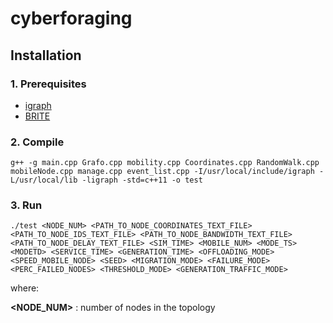 # cyberforaging
## Installation
### 1. Prerequisites
* [igraph](http://igraph.org/c/)
* [BRITE](https://www.cs.bu.edu/brite/)
### 2. Compile
```
g++ -g main.cpp Grafo.cpp mobility.cpp Coordinates.cpp RandomWalk.cpp mobileNode.cpp manage.cpp event_list.cpp -I/usr/local/include/igraph -L/usr/local/lib -ligraph -std=c++11 -o test
```


### 3. Run 
```
./test <NODE_NUM> <PATH_TO_NODE_COORDINATES_TEXT_FILE> <PATH_TO_NODE_IDS_TEXT_FILE> <PATH_TO_NODE_BANDWIDTH_TEXT_FILE> <PATH_TO_NODE_DELAY_TEXT_FILE> <SIM_TIME> <MOBILE_NUM> <MODE_TS> <MODETD> <SERVICE_TIME> <GENERATION_TIME> <OFFLOADING_MODE> <SPEED_MOBILE_NODE> <SEED> <MIGRATION_MODE> <FAILURE_MODE> <PERC_FAILED_NODES> <THRESHOLD_MODE> <GENERATION_TRAFFIC_MODE>
```
where:

**\<NODE_NUM\>** : number of nodes in the topology

